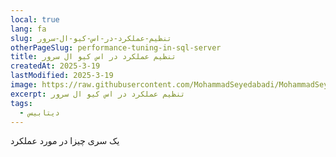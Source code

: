 ```yaml
---
local: true
lang: fa
slug: تنظیم-عملکرد-در-اس-کیو-ال-سرور
otherPageSlug: performance-tuning-in-sql-server
title: تنظیم عملکرد در اس کیو ال سرور
createdAt: 2025-3-19
lastModified: 2025-3-19
image: https://raw.githubusercontent.com/MohammadSeyedabadi/MohammadSeyedabadi.com/refs/heads/master/public/images/posts/how-to-create-a-multilevel-dropdown-menu-in-react/how-to-create-a-multilevel-dropdown-menu-in-react.png
excerpt: تنظیم عملکرد در اس کیو ال سرور
tags:
  - دیتابیس
---
```

 یک سری چیزا در مورد عملکرد